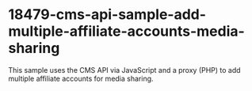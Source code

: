 # 18479-cms-api-sample-add-multiple-affiliate-accounts-media-sharing
This sample uses the CMS API via JavaScript and a proxy (PHP) to add multiple affiliate accounts for media sharing.
